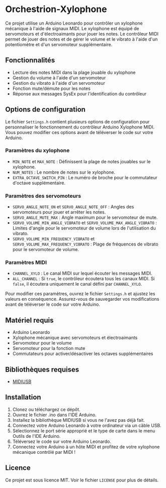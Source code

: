 # Orchestrion-Xylophone

Ce projet utilise un Arduino Leonardo pour contrôler un xylophone mécanique à l'aide de signaux MIDI. Le xylophone est équipé de servomoteurs et d'électroaimants pour jouer les notes. Le contrôleur MIDI permet de jouer des notes et de gérer le volume et le vibrato à l'aide d'un potentiomètre et d'un servomoteur supplémentaire.

## Fonctionnalités

- Lecture des notes MIDI dans la plage jouable du xylophone
- Gestion du volume à l'aide d'un servomoteur 
- Gestion du vibrato à l'aide d'un servomoteur
- Fonction mute/démute pour les notes
- Réponse aux messages SysEx pour l'identification du contrôleur

## Options de configuration

Le fichier `Settings.h` contient plusieurs options de configuration pour personnaliser le fonctionnement du contrôleur Arduino Xylophone MIDI. Vous pouvez modifier ces options avant de téléverser le code sur votre Arduino.

### Paramètres du xylophone

- `MIN_NOTE` et `MAX_NOTE` : Définissent la plage de notes jouables sur le xylophone.
- `NUM_NOTES` : Le nombre de notes sur le xylophone.
- `EXTRA_OCTAVE_SWITCH_PIN` : Le numéro de broche pour le commutateur d'octave supplémentaire.

### Paramètres des servomoteurs

- `SERVO_ANGLE_NOTE_ON` et `SERVO_ANGLE_NOTE_OFF` : Angles des servomoteurs pour jouer et arrêter les notes.
- `SERVO_ANGLE_MUTE_MAX` : Angle maximum pour le servomoteur de mute.
- `SERVO_VOLUME_MIN_ANGLE_VIBRATO` et `SERVO_VOLUME_MAX_ANGLE_VIBRATO` : Limites d'angle pour le servomoteur de volume lors de l'utilisation du vibrato.
- `SERVO_VOLUME_MIN_FREQUENCY_VIBRATO` et `SERVO_VOLUME_MAX_FREQUENCY_VIBRATO` : Plage de fréquences de vibrato pour le servomoteur de volume.

### Paramètres MIDI

- `CHANNEL_XYLO` : Le canal MIDI sur lequel écouter les messages MIDI.
- `ALL_CHANNEL` : Si `true`, le contrôleur écoutera tous les canaux MIDI. Si `false`, il écoutera uniquement le canal défini par `CHANNEL_XYLO`.

Pour modifier ces paramètres, ouvrez le fichier `Settings.h` et ajustez les valeurs en conséquence. Assurez-vous de sauvegarder vos modifications avant de téléverser le code sur votre Arduino.


## Matériel requis

- Arduino Leonardo
- Xylophone mécanique avec servomoteurs et électroaimants
- Servomoteur pour le volume
- Servomoteur pour la fonction mute
- Commutateurs pour activer/désactiver les octaves supplémentaires

## Bibliothèques requises

- [MIDIUSB](https://github.com/arduino-libraries/MIDIUSB)

## Installation

1. Clonez ou téléchargez ce dépôt.
2. Ouvrez le fichier .ino dans l'IDE Arduino.
3. Installez la bibliothèque MIDIUSB si vous ne l'avez pas déjà fait.
4. Connectez votre Arduino Leonardo à votre ordinateur via un câble USB.
5. Sélectionnez le port série approprié et le type de carte dans le menu Outils de l'IDE Arduino.
6. Téléversez le code sur votre Arduino Leonardo.
7. Connectez votre Arduino à un hôte MIDI et profitez de votre xylophone mécanique contrôlé par MIDI !

## Licence

Ce projet est sous licence MIT. Voir le fichier `LICENSE` pour plus de détails.
